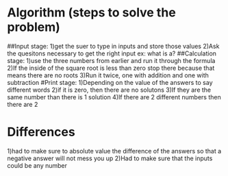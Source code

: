 # Algorithm (steps to solve the problem)
##Input stage: 
1)get the suer to type in inputs and store those values
2)Ask the quesitons necessary to get the right input ex: what is a?
##Calculation stage:
1)use the three numbers from earlier and run it through the formula
2)If the inside of the square root is less than zero stop there because that means there are no roots
3)Run it twice, one with addition and one with subtraction
#Print stage:
1)Depending on the value of the answers to say different words
2)if it is zero, then there are no solutons
3)If they are the same number than there is 1 solution
4)If there are 2 different numbers then there are 2
# Differences
1)had to make sure to absolute value the difference of the answers so that a negative answer will not mess you up
2)Had to make sure that the inputs could be any number